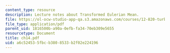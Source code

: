 ```yaml
---
content_type: resource
description: Lecture notes about Transformed Eulerian Mean.
file: https://ol-ocw-studio-app-qa.s3.amazonaws.com/courses/12-820-turbulence-in-the-ocean-and-atmosphere-spring-2007/a6c524535fbcb3808533b2f02e224196_ch14.pdf
file_type: application/pdf
parent_uid: 1816500b-a90a-0efb-fa34-70eb309e5655
resourcetype: Document
title: ch14.pdf
uid: a6c52453-5fbc-b380-8533-b2f02e224196
---
```

